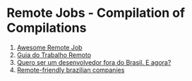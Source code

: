 # Remote Jobs - Compilation of Compilations

  1. [Awesome Remote Job](https://github.com/leonardoscorza/awesome-remote-job)
  1. [Guia do Trabalho Remoto](http://pragmaticivan.github.io/guia-do-trabalho-remoto/)
  1. [Quero ser um desenvolvedor fora do Brasil. E agora?](https://medium.com/@eshiota/quero-ser-um-desenvolvedor-fora-do-brasil-e-agora-5c170c176c8e#.dklhanb7l)
  1. [Remote-friendly brazilian companies](https://github.com/lerrua/remote-jobs-brazil)
                  